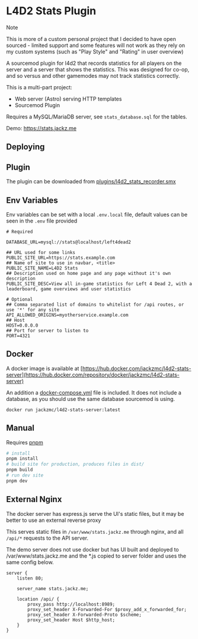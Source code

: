# L4D2 Stats Plugin

> [!NOTE]
> This is more of a custom personal project that I decided to have open sourced - limited support and some features will not work as they rely on my custom systems (such as "Play Style" and "Rating" in user overview)

A sourcemod plugin for l4d2 that records statistics for all players on the server and a server that shows the statistics. This was designed for co-op, and so versus and other gamemodes may not track statistics correctly.

This is a multi-part project:

* Web server (Astro) serving HTTP templates
* Sourcemod Plugin

Requires a MySQL/MariaDB server, see `stats_database.sql` for the tables.

Demo: https://stats.jackz.me

## Deploying

## Plugin

The plugin can be downloaded from [plugins/l4d2_stats_recorder.smx](./plugins/l4d2_stats_recorder.smx)

## Env Variables

Env variables can be set with a local `.env.local` file, default values can be seen in the `.env` file provided

```env
# Required

DATABASE_URL=mysql://stats@localhost/left4dead2

## URL used for some links
PUBLIC_SITE_URL=https://stats.example.com
## Name of site to use in navbar, <title>
PUBLIC_SITE_NAME=L4D2 Stats
## Description used on home page and any page without it's own description
PUBLIC_SITE_DESC=View all in-game statistics for Left 4 Dead 2, with a leaderboard, game overviews and user statistics

# Optional
## Comma separated list of domains to whitelist for /api routes, or use '*' for any site
API_ALLOWED_ORIGINS=myotherservice.example.com
## Host
HOST=0.0.0.0
## Port for server to listen to
PORT=4321
```

## Docker

A docker image is available at [https://hub.docker.com/jackzmc/l4d2-stats-server](https://hub.docker.com/repository/docker/jackzmc/l4d2-stats-server)

An addition a [docker-compose.yml](./docker-compose.yml) file is included. It does not include a database, as you should use the same database sourcemod is using.

`docker run jackzmc/l4d2-stats-server:latest`

## Manual

Requires [pnpm](https://pnpm.io/)

```bash
# install 
pnpm install
# build site for production, produces files in dist/
pnpm build
# run dev site
pnpm dev
```

## External Nginx

The docker server has express.js serve the UI's static files, but it may be better to use an external reverse proxy

This serves static files in `/var/www/stats.jackz.me` through nginx, and all `/api/*` requests to the API server.

The demo server does not use docker but has UI built and deployed to /var/www/stats.jackz.me and the *.js copied to server folder and uses the same config below.

```nginx
server {
    listen 80;

    server_name stats.jackz.me;
    
    location /api/ {
        proxy_pass http://localhost:8989;
        proxy_set_header X-Forwarded-For $proxy_add_x_forwarded_for;
        proxy_set_header X-Forwarded-Proto $scheme;
        proxy_set_header Host $http_host;
    }
}
```

